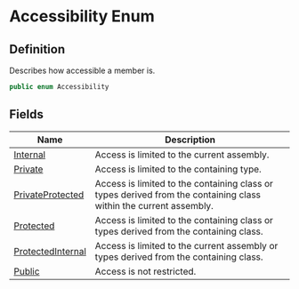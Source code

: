 # Accessibility Enum
## Definition

Describes how accessible a member is.

```c#
public enum Accessibility
```

## Fields

| Name | Description |
| ---- | ----------- |
| [Internal](MrKWatkins.Reflection.Accessibility.md#fields) | Access is limited to the current assembly. |
| [Private](MrKWatkins.Reflection.Accessibility.md#fields) | Access is limited to the containing type. |
| [PrivateProtected](MrKWatkins.Reflection.Accessibility.md#fields) | Access is limited to the containing class or types derived from the containing class within the current assembly. |
| [Protected](MrKWatkins.Reflection.Accessibility.md#fields) | Access is limited to the containing class or types derived from the containing class. |
| [ProtectedInternal](MrKWatkins.Reflection.Accessibility.md#fields) | Access is limited to the current assembly or types derived from the containing class. |
| [Public](MrKWatkins.Reflection.Accessibility.md#fields) | Access is not restricted. |

